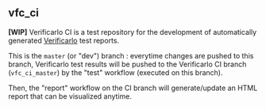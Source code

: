 ## vfc_ci

**[WIP]** Verificarlo CI is a test repository for the development of
automatically generated [Verificarlo](https://github.com/verificarlo/verificarlo)
test reports.

This is the `master` (or "dev") branch : everytime changes are pushed to this
branch, Verificarlo test results will be pushed to the Verificarlo CI branch
(`vfc_ci_master`) by the "test" workflow (executed on this branch).

Then, the "report" workflow on the CI branch will generate/update an HTML
report that can be visualized anytime.
